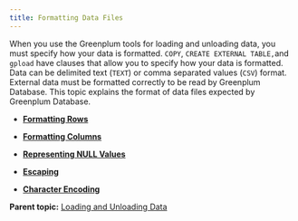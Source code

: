 ```yaml
---
title: Formatting Data Files 
---
```


When you use the Greenplum tools for loading and unloading data, you must specify how your data is formatted. `COPY`, `CREATE EXTERNAL TABLE,`and `gpload` have clauses that allow you to specify how your data is formatted. Data can be delimited text \(`TEXT`\) or comma separated values \(`CSV`\) format. External data must be formatted correctly to be read by Greenplum Database. This topic explains the format of data files expected by Greenplum Database.

-   **[Formatting Rows](../../load/topics/g-formatting-rows.html)**  

-   **[Formatting Columns](../../load/topics/g-formatting-columns.html)**  

-   **[Representing NULL Values](../../load/topics/g-representing-null-values.html)**  

-   **[Escaping](../../load/topics/g-escaping.html)**  

-   **[Character Encoding](../../load/topics/g-character-encoding.html)**  


**Parent topic:** [Loading and Unloading Data](../../load/topics/g-loading-and-unloading-data.html)

